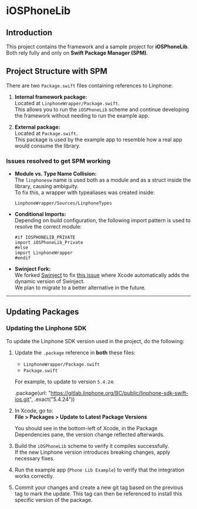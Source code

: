 # iOSPhoneLib

## Introduction

This project contains the framework and a sample project for **iOSPhoneLib**. Both rely fully and only on **Swift Package Manager (SPM)**.

## Project Structure with SPM

There are two `Package.swift` files containing references to Linphone:

1. **Internal framework package:**  
   Located at `LinphoneWrapper/Package.swift`.  
   This allows you to run the `iOSPhoneLib` scheme and continue developing the framework without needing to run the example app.

2. **External package:**  
   Located at `Package.swift`.  
   This package is used by the example app to resemble how a real app would consume the library.

### Issues resolved to get SPM working

- **Module vs. Type Name Collision:**  
  The `linphonesw` name is used both as a module and as a struct inside the library, causing ambiguity.  
  To fix this, a wrapper with typealiases was created inside:

      LinphoneWrapper/Sources/LinphoneTypes

- **Conditional Imports:**  
  Depending on build configuration, the following import pattern is used to resolve the correct module:

      #if IOSPHONELIB_PRIVATE
      import iOSPhoneLib_Private
      #else
      import LinphoneWrapper
      #endif

- **Swinject Fork:**  
  We forked [Swinject](https://github.com/Swinject/Swinject) to fix [this issue](https://github.com/Swinject/Swinject/issues/572) where Xcode automatically adds the dynamic version of Swinject.  
  We plan to migrate to a better alternative in the future.

---

## Updating Packages

### Updating the Linphone SDK

To update the Linphone SDK version used in the project, do the following:

1. Update the `.package` reference in **both** these files:
   - `LinphoneWrapper/Package.swift`
   - `Package.swift`

   For example, to update to version `5.4.24`:

      .package(url: "https://gitlab.linphone.org/BC/public/linphone-sdk-swift-ios.git", .exact("5.4.24"))

2. In Xcode, go to:  
   **File > Packages > Update to Latest Package Versions**
   
   You should see in the bottom-left of Xcode, in the Package Dependencies pane, the version change reflected afterwards.

3. Build the `iOSPhoneLib` scheme to verify it compiles successfully.  
   If the new Linphone version introduces breaking changes, apply necessary fixes.

4. Run the example app (`Phone Lib Example`) to verify that the integration works correctly.

5. Commit your changes and create a new git tag based on the previous tag to mark the update. This tag can then be referenced to install this specific version of the package.
